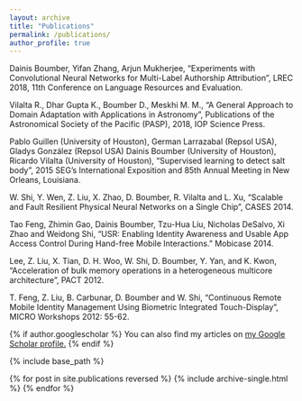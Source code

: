 ```yaml
---
layout: archive
title: "Publications"
permalink: /publications/
author_profile: true
---
```


Dainis Boumber, Yifan Zhang, Arjun Mukherjee, “Experiments with Convolutional Neural Networks for Multi-Label Authorship Attribution”, LREC 2018, 11th Conference on Language Resources and Evaluation.

Vilalta R., Dhar Gupta K., Boumber D., Meskhi M. M., “A General Approach to Domain Adaptation with Applications in Astronomy”, Publications of the Astronomical Society of the Pacific (PASP), 2018, IOP Science Press.

Pablo Guillen (University of Houston), German Larrazabal (Repsol USA), Gladys González (Repsol USA) Dainis Boumber (University of Houston), Ricardo Vilalta (University of Houston), “Supervised learning to detect salt body”, 2015 SEG’s International Exposition and 85th Annual Meeting in New Orleans, Louisiana.

W. Shi, Y. Wen, Z. Liu, X. Zhao, D. Boumber, R. Vilalta and L. Xu, “Scalable and Fault Resilient Physical Neural Networks on a Single Chip”, CASES 2014.

Tao Feng, Zhimin Gao, Dainis Boumber, Tzu-Hua Liu, Nicholas DeSalvo, Xi Zhao and Weidong Shi, “USR: Enabling Identity Awareness and Usable App Access Control During Hand-free Mobile Interactions.” Mobicase 2014.

Lee, Z. Liu, X. Tian, D. H. Woo, W. Shi, D. Boumber, Y. Yan, and K. Kwon, “Acceleration of bulk memory operations in a heterogeneous multicore architecture”, PACT 2012.

T. Feng, Z. Liu, B. Carbunar, D. Boumber and W. Shi, “Continuous Remote Mobile Identity Management Using Biometric Integrated Touch-Display”, MICRO Workshops 2012: 55-62.

{% if author.googlescholar %}
  You can also find my articles on <u><a href="{{author.googlescholar}}">my Google Scholar profile</a>.</u>
{% endif %}

{% include base_path %}

{% for post in site.publications reversed %}
  {% include archive-single.html %}
{% endfor %}
